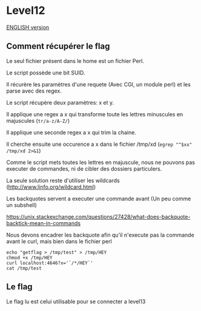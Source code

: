 # Level12

[ENGLISH version](README_EN.md)

## Comment récupérer le flag

Le seul fichier présent dans le home est un fichier Perl.

Le script possède une bit SUID.

Il récurère les paramètres d'une requete (Avec CGI, un module perl) et les parse avec des regex.

Le script récupère deux paramètres: x et y.

Il applique une regex a x qui transforme toute les lettres minuscules en majuscules (```tr/a-z/A-Z/```)

Il applique une seconde regex a x qui trim la chaine.

Il cherche ensuite une occurence a x dans le fichier /tmp/xd (```egrep "^$xx" /tmp/xd 2>&1```)

Comme le script mets toutes les lettres en majuscule, nous ne pouvons pas executer de commandes, ni de cibler des dossiers particulers.

La seule solution reste d'utiliser les wildcards (http://www.linfo.org/wildcard.html)

Les backquotes servent a executer une commande avant (Un peu comme un subshell)

https://unix.stackexchange.com/questions/27428/what-does-backquote-backtick-mean-in-commands

Nous devons encadrer les backquote afin qu'il n'execute pas la commande avant le curl, mais bien dans le fichier perl

```
echo "getflag > /tmp/test" > /tmp/HEY
chmod +x /tmp/HEY
curl localhost:4646?x='`/*/HEY`'
cat /tmp/test
```

## Le flag

Le flag lu est celui utilisable pour se connecter a level13
